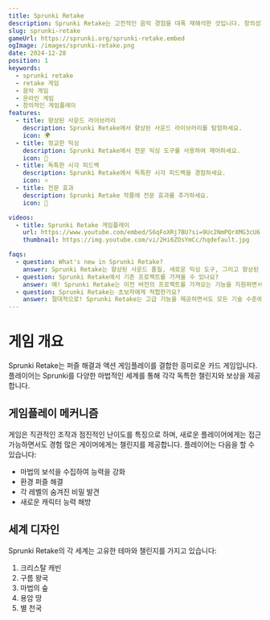```yaml
---
title: Sprunki Retake
description: Sprunki Retake는 고전적인 음악 경험을 대폭 재해석한 것입니다. 창의성과 혁신이 만나 플레이어가 독특한 사운드 스케이프를 만들 수 있도록 도와줍니다.
slug: sprunki-retake
gameUrl: https://sprunki.org/sprunki-retake.embed
ogImage: /images/sprunki-retake.png
date: 2024-12-28
position: 1
keywords:
  - sprunki retake
  - retake 게임
  - 음악 게임
  - 온라인 게임
  - 창의적인 게임플레이
features:
  - title: 향상된 사운드 라이브러리
    description: Sprunki Retake에서 향상된 사운드 라이브러리를 탐험하세요.
    icon: 🌍
  - title: 정교한 믹싱
    description: Sprunki Retake에서 전문 믹싱 도구를 사용하여 제어하세요.
    icon: 🧩
  - title: 독특한 시각 피드백
    description: Sprunki Retake에서 독특한 시각 피드백을 경험하세요.
    icon: ⭐
  - title: 전문 효과
    description: Sprunki Retake 작품에 전문 효과를 추가하세요.
    icon: 💫

videos:
  - title: Sprunki Retake 게임플레이
    url: https://www.youtube.com/embed/S6qFoXRj7BU?si=9Uc2NmPQrXMG3cU6
    thumbnail: https://img.youtube.com/vi/2Hi6ZOsYmCc/hqdefault.jpg

faqs:
  - question: What's new in Sprunki Retake?
    answer: Sprunki Retake는 향상된 사운드 품질, 새로운 믹싱 도구, 그리고 향상된 시각 피드백을 제공하여 더욱 높은 음악 경험을 제공합니다.
  - question: Sprunki Retake에서 기존 프로젝트를 가져올 수 있나요?
    answer: 예! Sprunki Retake는 이전 버전의 프로젝트를 가져오는 기능을 지원하면서도 새로운 향상 옵션을 제공합니다.
  - question: Sprunki Retake는 초보자에게 적합한가요?
    answer: 절대적으로! Sprunki Retake는 고급 기능을 제공하면서도 모든 기술 수준에 적합한 직관적인 인터페이스를 유지합니다.
---
```


# 게임 개요

Sprunki Retake는 퍼즐 해결과 액션 게임플레이를 결합한 흥미로운 카드 게임입니다. 플레이어는 Sprunki를 다양한 마법적인 세계를 통해 각각 독특한 챌린지와 보상을 제공합니다.

## 게임플레이 메커니즘

게임은 직관적인 조작과 점진적인 난이도를 특징으로 하며, 새로운 플레이어에게는 접근 가능하면서도 경험 많은 게이머에게는 챌린지를 제공합니다. 플레이어는 다음을 할 수 있습니다:

- 마법의 보석을 수집하여 능력을 강화
- 환경 퍼즐 해결
- 각 레벨의 숨겨진 비밀 발견
- 새로운 캐릭터 능력 해방

## 세계 디자인

Sprunki Retake의 각 세계는 고유한 테마와 챌린지를 가지고 있습니다:

1. 크리스탈 캐빈
2. 구름 왕국
3. 마법의 숲
4. 용암 땅
5. 별 천국